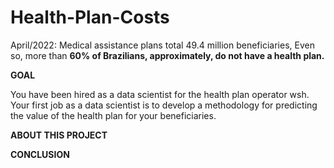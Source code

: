 # Health-Plan-Costs


April/2022: Medical assistance plans total 49.4 million beneficiaries, Even so, more than **60% of Brazilians, approximately, do not have a health plan.**


**GOAL** 

You have been hired as a data scientist for the health plan operator wsh. Your first job as a data scientist is to develop a methodology for predicting the value of the health plan for your beneficiaries.

**ABOUT THIS PROJECT**


**CONCLUSION**
